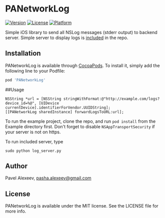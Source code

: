 # PANetworkLog

[![Version](https://img.shields.io/cocoapods/v/PANetworkLog.svg?style=flat)](http://cocoapods.org/pods/PANetworkLog)
[![License](https://img.shields.io/cocoapods/l/PANetworkLog.svg?style=flat)](http://cocoapods.org/pods/PANetworkLog)
[![Platform](https://img.shields.io/cocoapods/p/PANetworkLog.svg?style=flat)](http://cocoapods.org/pods/PANetworkLog)

Simple iOS library to send all NSLog messages (stderr output) to backend server.
Simple server to display logs is [included](https://github.com/Pash237/PANetworkLog/blob/master/log_server.py) in the repo.

## Installation

PANetworkLog is available through [CocoaPods](http://cocoapods.org). To install
it, simply add the following line to your Podfile:

```ruby
pod 'PANetworkLog'
```

##Usage

```
NSString *url = [NSString stringWithFormat:@"http://example.com/logs?device_id=%@", [UIDevice currentDevice].identifierForVendor.UUIDString];
[[PANetworkLog sharedInstance] forwardLogsToURL:url];
```

To run the example project, clone the repo, and run `pod install` from the Example directory first.
Don't forget to disable `NSAppTransportSecurity` if your server is not on https.

To run included server, type
```
sudo python log_server.py 
```

## Author

Pavel Alexeev, pasha.alexeev@gmail.com

## License

PANetworkLog is available under the MIT license. See the LICENSE file for more info.
